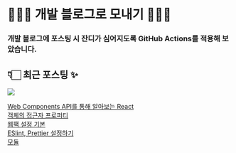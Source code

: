 # 👩🏻‍🌾 개발 블로그로 모내기 🌱🌳✨

### 개발 블로그에 포스팅 시 잔디가 심어지도록 GitHub Actions를 적용해 보았습니다.

## 👇🏻 최근 포스팅 ✨
<p>
    <a href="https://herlang.tistory.com"><img src="https://img.shields.io/badge/Blog-FF5722?style=flat-square&logo=Blogger&logoColor=white"/></a><br>
</p>

<a href=https://herlang.tistory.com/entry/Web-Components-API%EB%A5%BC-%ED%86%B5%ED%95%B4-%EC%95%8C%EC%95%84%EB%B3%B4%EB%8A%94-React>Web Components API를 통해 알아보는 React</a></br><a href=https://herlang.tistory.com/entry/%EB%8D%B0%EC%9D%B4%ED%84%B0-%ED%94%84%EB%A1%9C%ED%8D%BC%ED%8B%B0%EC%99%80-%EC%A0%91%EA%B7%BC%EC%9E%90-%ED%94%84%EB%A1%9C%ED%8D%BC%ED%8B%B0>객체의 접근자 프로퍼티</a></br><a href=https://herlang.tistory.com/entry/%EC%9B%B9%ED%8C%A9-%EC%84%A4%EC%A0%95%EC%9E%91%EC%84%B1%EC%A4%91>웹팩 설정 기본</a></br><a href=https://herlang.tistory.com/entry/ESlint-Prettier-%EC%84%A4%EC%A0%95%ED%95%98%EA%B8%B0>ESlint, Prettier 설정하기</a></br><a href=https://herlang.tistory.com/entry/%EB%AA%A8%EB%93%88>모듈</a></br>